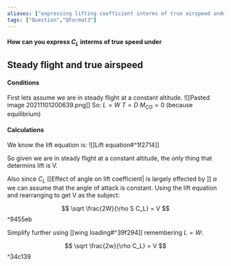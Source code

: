 ```yaml
---
aliases: ["expressing lifting coefficient interms of true airspeed under steady flight"]
tags: ["Question","QFormat3"]
---
```


#### How can you express $C_L$ interms of true speed under
## Steady flight and true airspeed
#### Conditions
First lets assume we are in steady flight at a constant altitude.
![[Pasted image 20211101200639.png]]
So:
$L=W$
$T=D$
$M_{CG}=0$
(because equilibrium)

#### Calculations

We know the lift equation is:
![[Lift equation#^1f2714]]

So given we are in steady flight at a constant altitude, the only thing that determins lift is V.

Also since $C_L$ [[Effect of angle on lift coefficient| is largely effected by ]] $\alpha$ we can assume that the angle of attack is constant.
Using the lift equation and rearranging to get V as the subject:

$$ \sqrt \frac{2W}{\rho S C_L} = V $$ ^9455eb

Simplify further using [[wing loading#^39f294]] remembering $L=W$:

$$ \sqrt \frac{2w}{\rho C_L} = V $$ ^34c139

